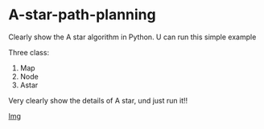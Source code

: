 # A-star-path-planning
Clearly show the A star algorithm in Python. U can run this simple example

Three class:
1. Map
2. Node
3. Astar

Very clearly show the details of A star, und just run it!!

[Img](./Path.png)
